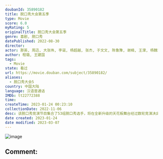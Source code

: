 ```yaml
---
doubanId: 35890182
title: 脱口秀大会第五季
type: Movie
score: 6.0
myRating: 5
originalTitle: 脱口秀大会第五季
genre: 喜剧, 脱口秀
datePublished: 2022-08-30
director: 
actor: 那英, 周迅, 大张伟, 李诞, 杨超越, 张杰, 于文文, 陈鲁豫, 谢楠, 王濛, 杨魏玲花, 曾毅, 何同学, 刘震云, 汪苏泷, 苏醒, 郑钧, 宋佳, 鹿晗, 王勉, 王建国, 程璐, 呼兰, 杨笠, 王思文, 庞博, 何广智, 徐志胜, 鸟鸟, 毛豆, 童漠男, 邱瑞, 杨蒙恩, 胡豆豆, 梁海源, 颜怡, 颜悦, 孟川, 杨波, 小北, 赵晓卉, 小鹿, 璎宁, 杨磊, 三弟, 大木, 晃晃, 拉宏, 邓男子, 熊二, 植物油, 南瓜, 小黑, 秀芹, 张骏, 黑灯, 步惊云, 王梓晗, 曹鹏, 蛋卷, 王傲, 刘洪伟, 郭展豪, 航哥, 黄大妈, 李昊石, 江梓浩, 金金, Kid, 毛冬, 诺拉, 唐香玉, 王十七, 伟大爷, 吴星辰, 小佳, 小块, 小四爷, 张战营
author: 程璐, 王建国
tags:
  - Movie
state: 看过
url: https://movie.douban.com/subject/35890182/
aliases:
  - 脱口秀大会5
country: 中国大陆
language: 汉语普通话
IMDb: tt22772388
time: 
createTime: 2023-01-24 00:23:10
collectionDate: 2022-11-06
desc: 该脱口秀竞演节目集合了53组脱口秀选手，将在全新升级的天花板舞台经过数轮竞演决出本季的脱口秀大王，向观众传递“每个人都能快乐5分钟”的节目理念。
date created: 2023-01-24
date modified: 2023-03-07
---
```


![image](p2879037403.jpg)

Comment:
---
